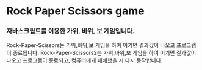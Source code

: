 # Rock Paper Scissors game

### 자바스크립트를 이용한 가위, 바위, 보 게임입니다.
Rock-Paper-Scissors는 가위,바위,보 게임을 하여 이기면 결과값이 나오고 프로그램이 종료됩니다.
Rock-Paper-Scissors2는 가위,바위,보 게임을 하여 이기면 결과값이 나오고 프로그램이 종료되고, 컴퓨터에게 패배했을 시 다시 동작합니다.
